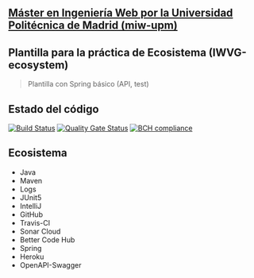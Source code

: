 ## [Máster en Ingeniería Web por la Universidad Politécnica de Madrid (miw-upm)](http://miw.etsisi.upm.es)
## Plantilla para la práctica de Ecosistema (IWVG-ecosystem)
> Plantilla con Spring básico (API, test) 

## Estado del código
[![Build Status](https://travis-ci.org/JulianCuestas/ecosystem-demo.svg?branch=develop)](https://travis-ci.org/JulianCuestas/ecosystem-demo)
[![Quality Gate Status](https://sonarcloud.io/api/project_badges/measure?project=JulianCuestas_ecosystem-demo&metric=alert_status)](https://sonarcloud.io/dashboard?id=JulianCuestas_ecosystem-demo)
[![BCH compliance](https://bettercodehub.com/edge/badge/JulianCuestas/ecosystem-demo?branch=develop)](https://bettercodehub.com/)

## Ecosistema
* Java
* Maven
* Logs
* JUnit5
* IntelliJ
* GitHub
* Travis-CI
* Sonar Cloud
* Better Code Hub
* Spring
* Heroku
* OpenAPI-Swagger
